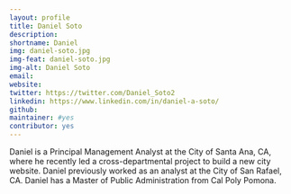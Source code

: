 ```yaml
---
layout: profile
title: Daniel Soto
description: 
shortname: Daniel
img: daniel-soto.jpg
img-feat: daniel-soto.jpg
img-alt: Daniel Soto
email: 
website: 
twitter: https://twitter.com/Daniel_Soto2
linkedin: https://www.linkedin.com/in/daniel-a-soto/
github: 
maintainer: #yes
contributor: yes
---
```


Daniel is a Principal Management Analyst at the City of Santa Ana, CA, where he recently led a cross-departmental project to build a new city website. Daniel previously worked as an analyst at the City of San Rafael, CA. Daniel has a Master of Public Administration from Cal Poly Pomona.